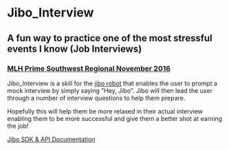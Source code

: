 # Jibo_Interview
## A fun way to practice one of the most stressful events I know (Job Interviews)
### [MLH Prime Southwest Regional November 2016](https://prime.mlh.io/events/southwest-regional/)

Jibo_Interview is a skill for the [jibo robot](https://www.jibo.com) that enables the user to prompt a mock interview by simply saying "Hey, Jibo". Jibo will then lead the user through a number of interview questions to help them prepare.

Hopefully this will help them be more relaxed in their actual interview enabling them to be more successful and give them a better shot at earning the job!

[Jibo SDK & API Documentation](https://developers.jibo.com/sdk/docs/)
